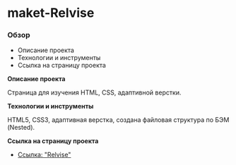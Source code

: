 # maket-Relvise

### Обзор
* Описание проекта
* Технологии и инструменты
* Cсылка на страницу проекта

**Описание проекта**

Страница для изучения HTML, CSS, адаптивной верстки.
 
**Технологии и инструменты**

HTML5, CSS3, адаптивная верстка, создана файловая структура по БЭМ (Nested).

**Cсылка на страницу проекта**

* [Ссылка: "Relvise"](https://mariyazakharova73.github.io/maket-Relvise/index.html)
